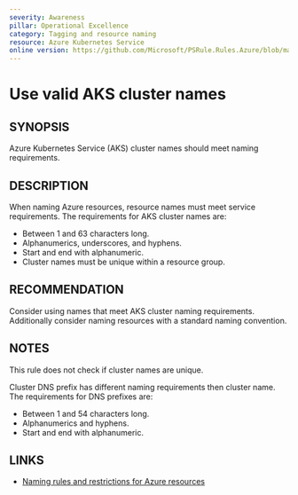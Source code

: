 ```yaml
---
severity: Awareness
pillar: Operational Excellence
category: Tagging and resource naming
resource: Azure Kubernetes Service
online version: https://github.com/Microsoft/PSRule.Rules.Azure/blob/main/docs/rules/en/Azure.AKS.Name.md
---
```


# Use valid AKS cluster names

## SYNOPSIS

Azure Kubernetes Service (AKS) cluster names should meet naming requirements.

## DESCRIPTION

When naming Azure resources, resource names must meet service requirements.
The requirements for AKS cluster names are:

- Between 1 and 63 characters long.
- Alphanumerics, underscores, and hyphens.
- Start and end with alphanumeric.
- Cluster names must be unique within a resource group.

## RECOMMENDATION

Consider using names that meet AKS cluster naming requirements.
Additionally consider naming resources with a standard naming convention.

## NOTES

This rule does not check if cluster names are unique.

Cluster DNS prefix has different naming requirements then cluster name.
The requirements for DNS prefixes are:

- Between 1 and 54 characters long.
- Alphanumerics and hyphens.
- Start and end with alphanumeric.

## LINKS

- [Naming rules and restrictions for Azure resources](https://docs.microsoft.com/en-us/azure/azure-resource-manager/management/resource-name-rules)
